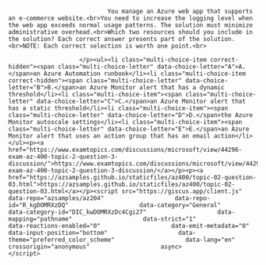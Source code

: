 <p class="card-text">
							
								You manage an Azure web app that supports an e-commerce website.<br>You need to increase the logging level when the web app exceeds normal usage patterns. The solution must minimize administrative overhead.<br>Which two resources should you include in the solution? Each correct answer presents part of the solution.<br>NOTE: Each correct selection is worth one point.<br>
							
						</p><ul><li class="multi-choice-item correct-hidden"><span class="multi-choice-letter" data-choice-letter="A">A.</span>an Azure Automation runbook</li><li class="multi-choice-item correct-hidden"><span class="multi-choice-letter" data-choice-letter="B">B.</span>an Azure Monitor alert that has a dynamic threshold</li><li class="multi-choice-item"><span class="multi-choice-letter" data-choice-letter="C">C.</span>an Azure Monitor alert that has a static threshold</li><li class="multi-choice-item"><span class="multi-choice-letter" data-choice-letter="D">D.</span>the Azure Monitor autoscale settings</li><li class="multi-choice-item"><span class="multi-choice-letter" data-choice-letter="E">E.</span>an Azure Monitor alert that uses an action group that has an email action</li></ul><p><a href="https://www.examtopics.com/discussions/microsoft/view/44296-exam-az-400-topic-2-question-3-discussion/">https://www.examtopics.com/discussions/microsoft/view/44296-exam-az-400-topic-2-question-3-discussion/</a></p><p><a href="https://azsamples.github.io/staticfiles/az400/topic-02-question-03.html">https://azsamples.github.io/staticfiles/az400/topic-02-question-03.html</a></p><script src="https://giscus.app/client.js"                    data-repo="azsamples/az204"                    data-repo-id="R_kgDOMRXzDQ"                    data-category="General"                    data-category-id="DIC_kwDOMRXzDc4Cgi27"                    data-mapping="pathname"                    data-strict="1"                    data-reactions-enabled="0"                    data-emit-metadata="0"                    data-input-position="bottom"                    data-theme="preferred_color_scheme"                    data-lang="en"                    crossorigin="anonymous"                    async>                    </script>
